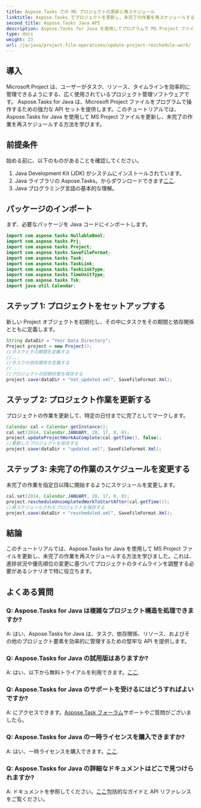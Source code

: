 ```yaml
---
title: Aspose.Tasks での MS プロジェクトの更新と再スケジュール
linktitle: Aspose.Tasks でプロジェクトを更新し、未完了の作業を再スケジュールする
second_title: Aspose.Tasks Java API
description: Aspose.Tasks for Java を使用してプログラムで MS Project ファイルを更新および再スケジュールする方法を学びます。
type: docs
weight: 23
url: /ja/java/project-file-operations/update-project-reschedule-work/
---
```

## 導入
Microsoft Project は、ユーザーがタスク、リソース、タイムラインを効率的に管理できるようにする、広く使用されているプロジェクト管理ソフトウェアです。 Aspose.Tasks for Java は、Microsoft Project ファイルをプログラムで操作するための強力な API セットを提供します。このチュートリアルでは、Aspose.Tasks for Java を使用して MS Project ファイルを更新し、未完了の作業を再スケジュールする方法を学びます。
## 前提条件
始める前に、以下のものがあることを確認してください。
1. Java Development Kit (JDK) がシステムにインストールされています。
2.  Java ライブラリの Aspose.Tasks。からダウンロードできます[ここ](https://releases.aspose.com/tasks/java/).
3. Java プログラミング言語の基本的な理解。

## パッケージのインポート
まず、必要なパッケージを Java コードにインポートします。
```java
import com.aspose.tasks.NullableBool;
import com.aspose.tasks.Prj;
import com.aspose.tasks.Project;
import com.aspose.tasks.SaveFileFormat;
import com.aspose.tasks.Task;
import com.aspose.tasks.TaskLink;
import com.aspose.tasks.TaskLinkType;
import com.aspose.tasks.TimeUnitType;
import com.aspose.tasks.Tsk;
import java.util.Calendar;
```
## ステップ 1: プロジェクトをセットアップする
新しい Project オブジェクトを初期化し、その中にタスクをその期間と依存関係とともに定義します。
```java
String dataDir = "Your Data Directory";
Project project = new Project();
//タスクとその期間を定義する
//...
//タスクの依存関係を定義する
//...
//プロジェクトの初期状態を保存する
project.save(dataDir + "not_updated.xml", SaveFileFormat.Xml);
```
## ステップ 2: プロジェクト作業を更新する
プロジェクトの作業を更新して、特定の日付までに完了としてマークします。
```java
Calendar cal = Calendar.getInstance();
cal.set(2014, Calendar.JANUARY, 28, 17, 0, 0);
project.updateProjectWorkAsComplete(cal.getTime(), false);
//更新したプロジェクトを保存する
project.save(dataDir + "updated.xml", SaveFileFormat.Xml);
```
## ステップ 3: 未完了の作業のスケジュールを変更する
未完了の作業を指定日以降に開始するようにスケジュールを変更します。
```java
cal.set(2014, Calendar.JANUARY, 28, 17, 0, 0);
project.rescheduleUncompletedWorkToStartAfter(cal.getTime());
//再スケジュールされたプロジェクトを保存する
project.save(dataDir + "rescheduled.xml", SaveFileFormat.Xml);
```

## 結論
このチュートリアルでは、Aspose.Tasks for Java を使用して MS Project ファイルを更新し、未完了の作業を再スケジュールする方法を学びました。これは、進捗状況や優先順位の変更に基づいてプロジェクトのタイムラインを調整する必要があるシナリオで特に役立ちます。

## よくある質問
### Q: Aspose.Tasks for Java は複雑なプロジェクト構造を処理できますか?
A: はい、Aspose.Tasks for Java は、タスク、依存関係、リソース、およびその他のプロジェクト要素を効率的に管理するための堅牢な API を提供します。
### Q: Aspose.Tasks for Java の試用版はありますか?
 A: はい、以下から無料トライアルを利用できます。[ここ](https://releases.aspose.com/).
### Q: Aspose.Tasks for Java のサポートを受けるにはどうすればよいですか?
 A: にアクセスできます。[Aspose.Task フォーラム](https://forum.aspose.com/c/tasks/15)サポートやご質問がございましたら。
### Q: Aspose.Tasks for Java の一時ライセンスを購入できますか?
 A: はい、一時ライセンスを購入できます。[ここ](https://purchase.aspose.com/temporary-license/).
### Q: Aspose.Tasks for Java の詳細なドキュメントはどこで見つけられますか?
 A: ドキュメントを参照してください。[ここ](https://reference.aspose.com/tasks/java/)包括的なガイドと API リファレンスをご覧ください。